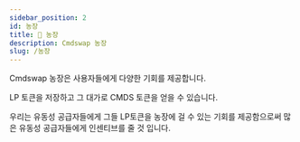 ```yaml
---
sidebar_position: 2
id: 농장
title: 🌾 농장
description: Cmdswap 농장
slug: /농장
---
```


Cmdswap 농장은 사용자들에게 다양한 기회를 제공합니다.

LP 토큰을 저장하고 그 대가로 CMDS 토큰을 얻을 수 있습니다.

우리는 유동성 공급자들에게 그들 LP토큰을 농장에 걸 수 있는 기회를 제공함으로써 많은 유동성 공급자들에게 인센티브를 줄 것 입니다.
